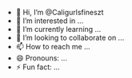 - 👋 Hi, I’m @Caligurlsfineszt
- 👀 I’m interested in ...
- 🌱 I’m currently learning ...
- 💞️ I’m looking to collaborate on ...
- 📫 How to reach me ...
- 😄 Pronouns: ...
- ⚡ Fun fact: ...

<!---
Caligurlsfineszt/Caligurlsfineszt is a ✨ special ✨ repository because its `README.md` (this file) appears on your GitHub profile.
You can click the Preview link to take a look at your changes.
--->
